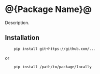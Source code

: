 # @{Package Name}@

Description.

## Installation

```bash
    pip install git+https://github.com/...
```

or

```bash
    pip install /path/to/package/locally
```
